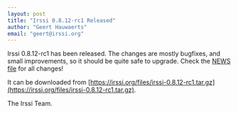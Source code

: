 ```yaml
---
layout: post
title: "Irssi 0.8.12-rc1 Released"
author: "Geert Hauwaerts"
email: "geert@irssi.org"
---
```


Irssi 0.8.12-rc1 has been released. The changes are mostly bugfixes, and small
improvements, so it should be quite safe to upgrade. Check the [NEWS
file](/news/ChangeLog) for all changes!

It can be downloaded from
[https://irssi.org/files/irssi-0.8.12-rc1.tar.gz](https://irssi.org/files/irssi-0.8.12-rc1.tar.gz).

The Irssi Team.
